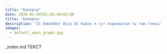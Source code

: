 ```yaml
---
title: "Каперсы"  
date: 2020-02-04T01:20:48+03:00  
title: 'Каперсы'
description: "It Embedder @izy_di Кароч я тут поднакатал ты там глянь))"
images:
  - default_open_graph.jpg
---  
```

_index.md ТЕКСТ
